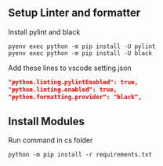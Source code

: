 
## Setup Linter and formatter

Install pylint and black

```
pyenv exec python -m pip install -U pylint
pyenv exec python -m pip install -U black
```

Add these lines to vscode setting.json

```json
"python.linting.pylintEnabled": true,
"python.linting.enabled": true,
"python.formatting.provider": "black",
```

## Install Modules

Run command in cs folder

```
python -m pip install -r requirements.txt
```
